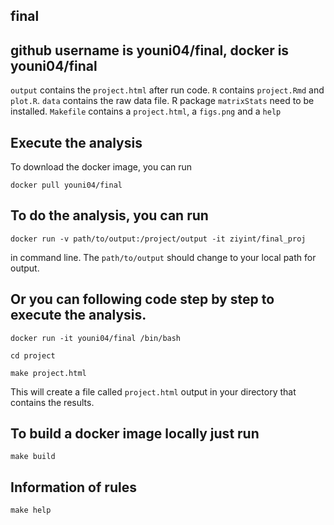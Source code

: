 ## final 
## github username is youni04/final, docker is youni04/final

`output` contains the `project.html` after run code.
`R` contains `project.Rmd` and `plot.R`.
`data` contains the raw data file.
R package `matrixStats` need to be installed.
`Makefile` contains a `project.html`, a `figs.png` and a `help`


## Execute the analysis

To download the docker image, you can run 

``` 
docker pull youni04/final
```
## To do the analysis, you can run 
```
docker run -v path/to/output:/project/output -it ziyint/final_proj
```
in command line. The `path/to/output` should change to your local path for output.

## Or you can following code step by step to execute the analysis.
```
docker run -it youni04/final /bin/bash

cd project

make project.html
```
This will create a file called `project.html` output in your directory that contains the results.

 
## To build a docker image locally just run
```
make build
```
## Information of rules
```
make help
```





